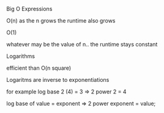 Big O Expressions


O(n)
as the n grows the runtime also grows




O(1)

whatever may be the value of n.. the runtime stays constant




Logarithms

efficient than O(n square)

Logaritms are inverse to exponentiations



for example log base 2 (4) = 3 => 2 power 2 = 4


log base of value = exponent => 2 power exponent = value;


